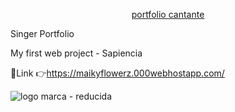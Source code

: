 
<div align="center"> 
  
[portfolio cantante](https://github.com/DIGORACCOON4279/MaikyFlowerzGUI/assets/88150970/a225a9de-6e7c-4007-b08b-233512b4e1c9)
 
</div>

Singer Portfolio

My first web project - Sapiencia

🚀Link 👉https://maikyflowerz.000webhostapp.com/


![logo marca - reducida](https://github.com/DIGORACCOON4279/MaikyFlowerzGUI/assets/88150970/62832fcf-5398-482f-ae90-15442d599760)
